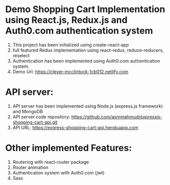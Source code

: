 # Demo Shopping Cart Implementation using React.js, Redux.js and Auth0.com authentication system

 1) This project has been initialized using create-react-app
 2) full featured Redux implementation using react-redux, reduce-reducers, reselect
 2) Authentication has been implemented using Auth0.com authentication system.
 3) Demo Url: https://clever-mcclintock-1cb012.netlify.com
 
 
 # API server:
 
  1) API server has been implemented using Node.js (express.js framework) and MongoDB
  2) API server code repository: https://github.com/asmmahmud/expressjs-shopping-cart-api.git
  3) API URL: https://express-shopping-cart-api.herokuapp.com
  
# Other implemented Features:

  1) Routering with react-router package
  2) Router animation
  3) Authentication system with Auth0.com (jwt)
  4) Sass
  
